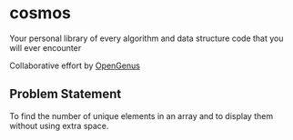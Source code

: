 # cosmos
Your personal library of every algorithm and data structure code that you will ever encounter

Collaborative effort by [OpenGenus](https://github.com/opengenus)


## Problem Statement


To find the number of unique elements in an array and to display them without using extra space.